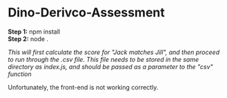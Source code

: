 # Dino-Derivco-Assessment

**Step 1:** npm install <br>
**Step 2:** node .

*This will first calculate the score for "Jack matches Jill", and then proceed to run through the .csv file. This file needs to be stored in the same directory as index.js, and should be passed as a parameter to the "csv" function*

Unfortunately, the front-end is not working correctly.
